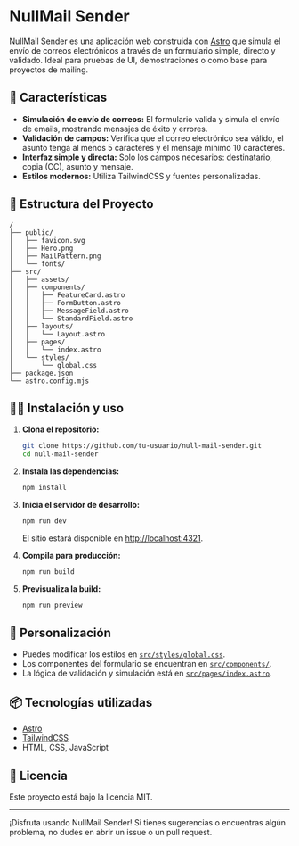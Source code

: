 # NullMail Sender

NullMail Sender es una aplicación web construida con [Astro](https://astro.build/) que simula el envío de correos electrónicos a través de un formulario simple, directo y validado. Ideal para pruebas de UI, demostraciones o como base para proyectos de mailing.

## 🚀 Características

- **Simulación de envío de correos:** El formulario valida y simula el envío de emails, mostrando mensajes de éxito y errores.
- **Validación de campos:** Verifica que el correo electrónico sea válido, el asunto tenga al menos 5 caracteres y el mensaje mínimo 10 caracteres.
- **Interfaz simple y directa:** Solo los campos necesarios: destinatario, copia (CC), asunto y mensaje.
- **Estilos modernos:** Utiliza TailwindCSS y fuentes personalizadas.

## 📁 Estructura del Proyecto

```
/
├── public/
│   ├── favicon.svg
│   ├── Hero.png
│   ├── MailPattern.png
│   └── fonts/
├── src/
│   ├── assets/
│   ├── components/
│   │   ├── FeatureCard.astro
│   │   ├── FormButton.astro
│   │   ├── MessageField.astro
│   │   └── StandardField.astro
│   ├── layouts/
│   │   └── Layout.astro
│   ├── pages/
│   │   └── index.astro
│   └── styles/
│       └── global.css
├── package.json
└── astro.config.mjs
```

## 🧑‍💻 Instalación y uso

1. **Clona el repositorio:**

   ```sh
   git clone https://github.com/tu-usuario/null-mail-sender.git
   cd null-mail-sender
   ```

2. **Instala las dependencias:**

   ```sh
   npm install
   ```

3. **Inicia el servidor de desarrollo:**

   ```sh
   npm run dev
   ```

   El sitio estará disponible en [http://localhost:4321](http://localhost:4321).

4. **Compila para producción:**

   ```sh
   npm run build
   ```

5. **Previsualiza la build:**

   ```sh
   npm run preview
   ```

## 📝 Personalización

- Puedes modificar los estilos en [`src/styles/global.css`](src/styles/global.css).
- Los componentes del formulario se encuentran en [`src/components/`](src/components/).
- La lógica de validación y simulación está en [`src/pages/index.astro`](src/pages/index.astro).

## 📦 Tecnologías utilizadas

- [Astro](https://astro.build/)
- [TailwindCSS](https://tailwindcss.com/)
- HTML, CSS, JavaScript

## 📄 Licencia

Este proyecto está bajo la licencia MIT.

---

¡Disfruta usando NullMail Sender! Si tienes sugerencias o encuentras algún problema, no dudes en abrir un issue o un pull request.
